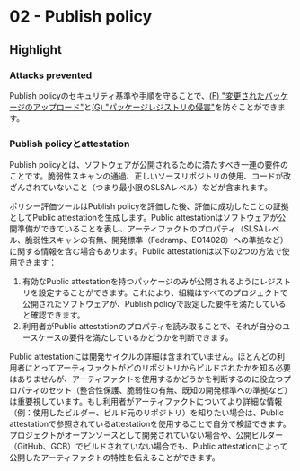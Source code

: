 # 02 - Publish policy

## Highlight

### Attacks prevented

Publish policyのセキュリティ基準や手順を守ることで、[(F) "変更されたパッケージのアップロード"](https://slsa.dev/spec/v1.0/threats)と[(G) "パッケージレジストリの侵害"](https://slsa.dev/spec/v1.0/threats)を防ぐことができます。


### Publish policyとattestation

Publish policyとは、ソフトウェアが公開されるために満たすべき一連の要件のことです。脆弱性スキャンの通過、正しいソースリポジトリの使用、コードが改ざんされていないこと（つまり最小限のSLSAレベル）などが含まれます。

ポリシー評価ツールはPublish policyを評価した後、評価に成功したことの証拠としてPublic attestationを生成します。Public attestationはソフトウェアが公開準備ができていることを表し、アーティファクトのプロパティ（SLSAレベル、脆弱性スキャンの有無、開発標準（Fedramp、EO14028）への準拠など）に関する情報を含む場合もあります。Public attestationは以下の2つの方法で使用できます：

1. 有効なPublic attestationを持つパッケージのみが公開されるようにレジストリを設定することができます。これにより、組織はすべてのプロジェクトで公開されたソフトウェアが、Publish policyで設定した要件を満たしていると確認できます。
1. 利用者がPublic attestationのプロパティを読み取ることで、それが自分のユースケースの要件を満たしているかどうかを判断できます。

Public attestationには開発サイクルの詳細は含まれていません。ほとんどの利用者にとってアーティファクトがどのリポジトリからビルドされたかを知る必要はありませんが、アーティファクトを使用するかどうかを判断するのに役立つプロパティのセット（整合性保護、脆弱性の有無、既知の開発標準への準拠など）は重要視しています。もし利用者がアーティファクトについてより詳細な情報（例：使用したビルダー、ビルド元のリポジトリ）を知りたい場合は、Public attestationで参照されているattestationを使用することで自分で検証できます。プロジェクトがオープンソースとして開発されていない場合や、公開ビルダー（GitHub、GCB）でビルドされていない場合でも、Public attestationによって公開したアーティファクトの特性を伝えることができます。








